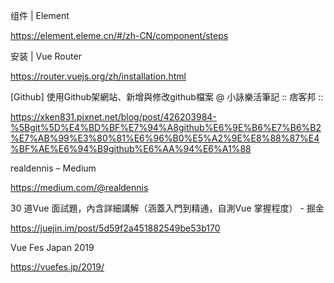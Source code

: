 组件 | Element

https://element.eleme.cn/#/zh-CN/component/steps

安装 | Vue Router

https://router.vuejs.org/zh/installation.html

[Github] 使用Github架網站、新增與修改github檔案 @ 小詠樂活筆記 :: 痞客邦 ::

https://xken831.pixnet.net/blog/post/426203984-%5Bgit%5D%E4%BD%BF%E7%94%A8github%E6%9E%B6%E7%B6%B2%E7%AB%99%E3%80%81%E6%96%B0%E5%A2%9E%E8%88%87%E4%BF%AE%E6%94%B9github%E6%AA%94%E6%A1%88

realdennis – Medium

https://medium.com/@realdennis

30 道Vue 面試題，內含詳細講解（涵蓋入門到精通，自測Vue 掌握程度） - 掘金

https://juejin.im/post/5d59f2a451882549be53b170

Vue Fes Japan 2019

https://vuefes.jp/2019/